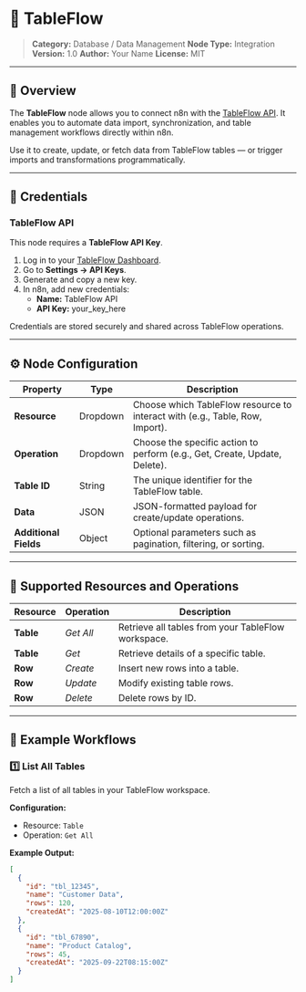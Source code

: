 # 🧩 TableFlow

> **Category:** Database / Data Management
> **Node Type:** Integration
> **Version:** 1.0
> **Author:** Your Name
> **License:** MIT

---

## 🧠 Overview

The **TableFlow** node allows you to connect n8n with the [TableFlow API](https://www.tableflow.tech).
It enables you to automate data import, synchronization, and table management workflows directly within n8n.

Use it to create, update, or fetch data from TableFlow tables — or trigger imports and transformations programmatically.

---

## 🔐 Credentials

### **TableFlow API**

This node requires a **TableFlow API Key**.

1. Log in to your [TableFlow Dashboard](https://www.tableflow.tech).
2. Go to **Settings → API Keys**.
3. Generate and copy a new key.
4. In n8n, add new credentials:
   - **Name:** TableFlow API
   - **API Key:** your_key_here

Credentials are stored securely and shared across TableFlow operations.

---

## ⚙️ Node Configuration

| Property | Type | Description |
|-----------|------|-------------|
| **Resource** | Dropdown | Choose which TableFlow resource to interact with (e.g., Table, Row, Import). |
| **Operation** | Dropdown | Choose the specific action to perform (e.g., Get, Create, Update, Delete). |
| **Table ID** | String | The unique identifier for the TableFlow table. |
| **Data** | JSON | JSON-formatted payload for create/update operations. |
| **Additional Fields** | Object | Optional parameters such as pagination, filtering, or sorting. |

---

## 🧩 Supported Resources and Operations

| Resource | Operation | Description |
|-----------|------------|-------------|
| **Table** | *Get All* | Retrieve all tables from your TableFlow workspace. |
| **Table** | *Get* | Retrieve details of a specific table. |
| **Row** | *Create* | Insert new rows into a table. |
| **Row** | *Update* | Modify existing table rows. |
| **Row** | *Delete* | Delete rows by ID. |

---

## 🧪 Example Workflows

### **1️⃣ List All Tables**

Fetch a list of all tables in your TableFlow workspace.

**Configuration:**
- Resource: `Table`
- Operation: `Get All`

**Example Output:**
```json
[
  {
    "id": "tbl_12345",
    "name": "Customer Data",
    "rows": 120,
    "createdAt": "2025-08-10T12:00:00Z"
  },
  {
    "id": "tbl_67890",
    "name": "Product Catalog",
    "rows": 45,
    "createdAt": "2025-09-22T08:15:00Z"
  }
]